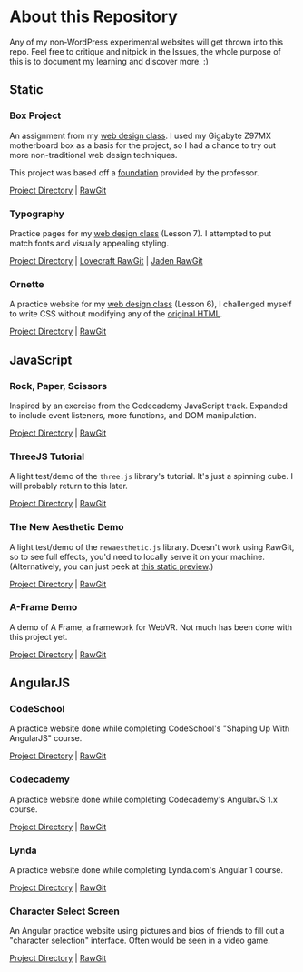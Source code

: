 # About this Repository
Any of my non-WordPress experimental websites will get thrown into this repo. Feel free to critique and nitpick in the Issues, the whole purpose of this is to document my learning and discover more. :)

## Static

### Box Project
An assignment from my [web design class](https://dmd1070.com/lessons/box-project.html). I used my Gigabyte Z97MX motherboard box as a basis for the project, so I had a chance to try out more non-traditional web design techniques.

This project was based off a [foundation](https://github.com/DMD1070/project-template) provided by the professor.

[Project Directory](https://github.com/emilyeserven/testwebsites/tree/master/boxproject) | [RawGit](https://rawgit.com/emilyeserven/testwebsites/master/boxproject/index.html)

### Typography
Practice pages for my [web design class](https://dmd1070.com/lessons/7-web-typography.html#activity-type-setting-an-article) (Lesson 7). I attempted to put match fonts and visually appealing styling.

[Project Directory](https://github.com/emilyeserven/testwebsites/tree/master/typography) | [Lovecraft RawGit](https://rawgit.com/emilyeserven/testwebsites/master/typography/lovecraft.html) | [Jaden RawGit](https://rawgit.com/emilyeserven/testwebsites/master/typography/smith.html)

### Ornette
A practice website for my [web design class](https://dmd1070.com/) (Lesson 6), I challenged myself to write CSS without modifying any of the [original HTML](https://rawgit.com/emilyeserven/testwebsites/master/ornette/original/index.html).

[Project Directory](https://github.com/emilyeserven/testwebsites/tree/master/ornette) | [RawGit](https://rawgit.com/emilyeserven/testwebsites/master/ornette/index.html)

## JavaScript

### Rock, Paper, Scissors

Inspired by an exercise from the Codecademy JavaScript track. Expanded to include event listeners, more functions, and DOM manipulation.

[Project Directory](https://github.com/emilyeserven/testwebsites/tree/master/js/codeacademy) | [RawGit](https://rawgit.com/emilyeserven/testwebsites/master/js/codeacademy/rock-paper-scissors.html)

### ThreeJS Tutorial

A light test/demo of the `three.js` library's tutorial. It's just a spinning cube. I will probably return to this later.

[Project Directory](https://github.com/emilyeserven/testwebsites/tree/master/js/threejs) | [RawGit](https://rawgit.com/emilyeserven/testwebsites/master/js/threejs/tutorial.html)

### The New Aesthetic Demo

A light test/demo of the `newaesthetic.js` library. Doesn't work using RawGit, so to see full effects, you'd need to locally serve it on your machine. (Alternatively, you can just peek at [this static preview](https://raw.githubusercontent.com/emilyeserven/testwebsites/master/js/theNewAesthetic/itWorkedBefore.png).)

[Project Directory](https://github.com/emilyeserven/testwebsites/tree/master/js/theNewAesthetic) | [RawGit](https://rawgit.com/emilyeserven/testwebsites/master/js/theNewAesthetic/testproj.html)

### A-Frame Demo

A demo of A Frame, a framework for WebVR. Not much has been done with this project yet.

[Project Directory](https://github.com/emilyeserven/testwebsites/tree/master/vr/aframe-test) | [RawGit](https://rawgit.com/emilyeserven/testwebsites/master/vr/aframe-test/index.html)

## AngularJS

### CodeSchool

A practice website done while completing CodeSchool's "Shaping Up With AngularJS" course.

[Project Directory](https://github.com/emilyeserven/testwebsites/tree/master/js/angular/codeschool) | [RawGit](https://rawgit.com/emilyeserven/testwebsites/master/js/angular/codeschool/index.html)

### Codecademy

A practice website done while completing Codecademy's AngularJS 1.x course.

[Project Directory](https://github.com/emilyeserven/testwebsites/tree/master/js/angular/codecademy) |
[RawGit](https://rawgit.com/emilyeserven/testwebsites/master/js/angular/codecademy/index.html)

### Lynda

A practice website done while completing Lynda.com's Angular 1 course.

[Project Directory](https://github.com/emilyeserven/testwebsites/tree/master/js/angular/lynda) | [RawGit](https://rawgit.com/emilyeserven/testwebsites/master/js/angular/lynda/index.html)

### Character Select Screen

An Angular practice website using pictures and bios of friends to fill out a "character selection" interface. Often would be seen in a video game.

[Project Directory](https://github.com/emilyeserven/testwebsites/tree/master/js/angular/chara-select) | [RawGit](https://rawgit.com/emilyeserven/testwebsites/master/js/angular/chara-select/index.html)
